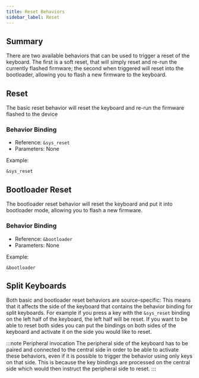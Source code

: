 ```yaml
---
title: Reset Behaviors
sidebar_label: Reset
---
```


## Summary

There are two available behaviors that can be used to trigger a reset of the keyboard.
The first is a soft reset, that will simply reset and re-run the currently flashed
firmware; the second when triggered will reset into the bootloader, allowing you to
flash a new firmware to the keyboard.

## Reset

The basic reset behavior will reset the keyboard and re-run the firmware flashed
to the device

### Behavior Binding

- Reference: `&sys_reset`
- Parameters: None

Example:

```
&sys_reset
```

## Bootloader Reset

The bootloader reset behavior will reset the keyboard and put it into bootloader mode, allowing
you to flash a new firmware.

### Behavior Binding

- Reference: `&bootloader`
- Parameters: None

Example:

```
&bootloader
```

## Split Keyboards

Both basic and bootloader reset behaviors are source-specific: This means that it affects the side of the keyboard that contains the behavior binding for split keyboards. For example if you press a key with the `&sys_reset` binding on the left half of the keyboard, the left half will be reset. If you want to be able to reset both sides you can put the bindings on both sides of the keyboard and activate it on the side you would like to reset.

:::note Peripheral invocation
The peripheral side of the keyboard has to be paired and connected to the central side in order to be able to activate these behaviors, even if it is possible to trigger the behavior using only keys on that side. This is because the key bindings are processed on the central side which would then instruct the peripheral side to reset.
:::
